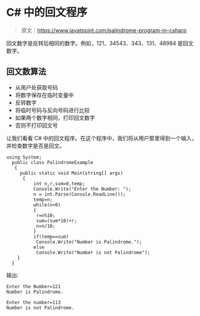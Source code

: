 # C# 中的回文程序

> 原文：<https://www.javatpoint.com/palindrome-program-in-csharp>

回文数字是反转后相同的数字。例如，121、34543、343、131、48984 是回文数字。

## 回文数算法

*   从用户处获取号码
*   将数字保存在临时变量中
*   反转数字
*   将临时号码与反向号码进行比较
*   如果两个数字相同，打印回文数字
*   否则不打印回文号

让我们看看 C# 中的回文程序。在这个程序中，我们将从用户那里得到一个输入，并检查数字是否是回文。

```
using System;
  public class PalindromeExample
   {
     public static void Main(string[] args)
      {
          int n,r,sum=0,temp;  
          Console.Write("Enter the Number: "); 
          n = int.Parse(Console.ReadLine());
          temp=n;    
          while(n>0)    
          {    
           r=n%10;    
           sum=(sum*10)+r;    
           n=n/10;    
          }    
          if(temp==sum)    
           Console.Write("Number is Palindrome.");    
          else    
           Console.Write("Number is not Palindrome");   
    }
  }

```

输出:

```
Enter the Number=121   
Number is Palindrome.

```

```
Enter the number=113  
Number is not Palindrome.

```